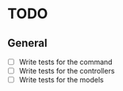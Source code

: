 # TODO

## General

* [ ] Write tests for the command
* [ ] Write tests for the controllers
* [ ] Write tests for the models
